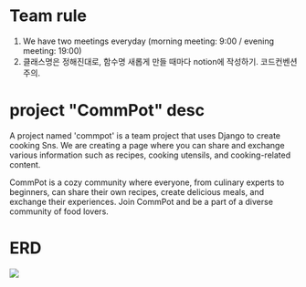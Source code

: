 # Team rule
1. We have two meetings everyday (morning meeting: 9:00 / evening meeting: 19:00)
2. 클래스명은 정해진대로, 함수명 새롭게 만들 때마다 notion에 작성하기. 코드컨벤션 주의.

# project "CommPot" desc
A project named 'commpot' is a team project that uses Django to create cooking Sns.
We are creating a page where you can share and exchange various information such as recipes, cooking utensils, and cooking-related content.

CommPot is a cozy community where everyone, from culinary experts to beginners, can share their own recipes, create delicious meals, and exchange their experiences. Join CommPot and be a part of a diverse community of food lovers.

# ERD
![](요리_팀과제_(2).png)
